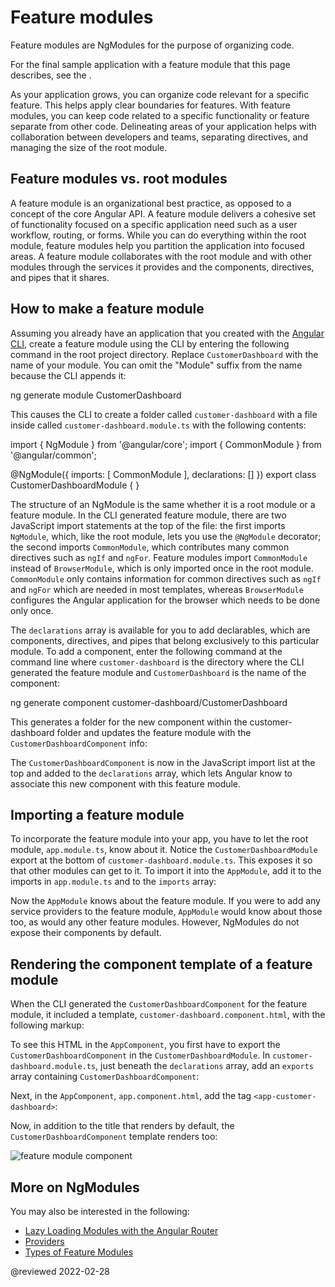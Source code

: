 # Feature modules

Feature modules are NgModules for the purpose of organizing code.

For the final sample application with a feature module that this page describes, see the <live-example></live-example>.

As your application grows, you can organize code relevant for a specific feature.
This helps apply clear boundaries for features.
With feature modules, you can keep code related to a specific functionality or feature separate from other code.
Delineating areas of your application helps with collaboration between developers and teams, separating directives, and managing the size of the root module.

## Feature modules vs. root modules

A feature module is an organizational best practice, as opposed to a concept of the core Angular API.
A feature module delivers a cohesive set of functionality focused on a specific application need such as a user workflow, routing, or forms.
While you can do everything within the root module, feature modules help you partition the application into focused areas.
A feature module collaborates with the root module and with other modules through the services it provides and the components, directives, and pipes that it shares.

## How to make a feature module

Assuming you already have an application that you created with the [Angular CLI](cli), create a feature module using the CLI by entering the following command in the root project directory.
Replace `CustomerDashboard` with the name of your module.
You can omit the "Module" suffix from the name because the CLI appends it:

<code-example format="shell" language="shell">

ng generate module CustomerDashboard

</code-example>

This causes the CLI to create a folder called `customer-dashboard` with a file inside called `customer-dashboard.module.ts` with the following contents:

<code-example format="typescript" language="typescript">

import { NgModule } from '&commat;angular/core';
import { CommonModule } from '&commat;angular/common';

&commat;NgModule({
  imports: [
    CommonModule
  ],
  declarations: []
})
export class CustomerDashboardModule { }

</code-example>

The structure of an NgModule is the same whether it is a root module or a feature module.
In the CLI generated feature module, there are two JavaScript import statements at the top of the file: the first imports `NgModule`, which, like the root module, lets you use the `@NgModule` decorator; the second imports `CommonModule`, which contributes many common directives such as `ngIf` and `ngFor`.
Feature modules import `CommonModule` instead of `BrowserModule`, which is only imported once in the root module.
`CommonModule` only contains information for common directives such as `ngIf` and `ngFor` which are needed in most templates, whereas `BrowserModule` configures the Angular application for the browser which needs to be done only once.

The `declarations` array is available for you to add declarables, which are components, directives, and pipes that belong exclusively to this particular module.
To add a component, enter the following command at the command line where `customer-dashboard` is the directory where the CLI generated the feature module and `CustomerDashboard` is the name of the component:

<code-example format="shell" language="shell">

ng generate component customer-dashboard/CustomerDashboard

</code-example>

This generates a folder for the new component within the customer-dashboard folder and updates the feature module with the `CustomerDashboardComponent` info:

<code-example header="src/app/customer-dashboard/customer-dashboard.module.ts" path="feature-modules/src/app/customer-dashboard/customer-dashboard.module.ts" region="customer-dashboard-component"></code-example>

The `CustomerDashboardComponent` is now in the JavaScript import list at the top and added to the `declarations` array, which lets Angular know to associate this new component with this feature module.

## Importing a feature module

To incorporate the feature module into your app, you have to let the root module, `app.module.ts`, know about it.
Notice the `CustomerDashboardModule` export at the bottom of `customer-dashboard.module.ts`.
This exposes it so that other modules can get to it.
To import it into the `AppModule`, add it to the imports in `app.module.ts` and to the `imports` array:

<code-example header="src/app/app.module.ts" path="feature-modules/src/app/app.module.ts" region="app-module"></code-example>

Now the `AppModule` knows about the feature module.
If you were to add any service providers to the feature module, `AppModule` would know about those too, as would any other feature modules.
However, NgModules do not expose their components by default.

## Rendering the component template of a feature module

When the CLI generated the `CustomerDashboardComponent` for the feature module, it included a template, `customer-dashboard.component.html`, with the following markup:

<code-example header="src/app/customer-dashboard/customer-dashboard/customer-dashboard.component.html" path="feature-modules/src/app/customer-dashboard/customer-dashboard/customer-dashboard.component.html" region="feature-template"></code-example>

To see this HTML in the `AppComponent`, you first have to export the `CustomerDashboardComponent` in the `CustomerDashboardModule`.
In `customer-dashboard.module.ts`, just beneath the `declarations` array, add an `exports` array containing `CustomerDashboardComponent`:

<code-example header="src/app/customer-dashboard/customer-dashboard.module.ts" path="feature-modules/src/app/customer-dashboard/customer-dashboard.module.ts" region="component-exports"></code-example>

Next, in the `AppComponent`, `app.component.html`, add the tag `<app-customer-dashboard>`:

<code-example header="src/app/app.component.html" path="feature-modules/src/app/app.component.html" region="app-component-template"></code-example>

Now, in addition to the title that renders by default, the `CustomerDashboardComponent` template renders too:

<div class="lightbox">

<img alt="feature module component" src="generated/images/guide/feature-modules/feature-module.png">

</div>

## More on NgModules

You may also be interested in the following:

*   [Lazy Loading Modules with the Angular Router](guide/lazy-loading-ngmodules)
*   [Providers](guide/providers)
*   [Types of Feature Modules](guide/module-types)

<!-- links -->

<!-- external links -->

<!-- end links -->

@reviewed 2022-02-28
